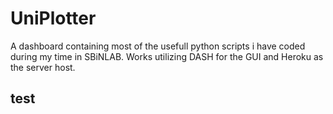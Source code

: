 # UniPlotter
A dashboard containing most of the usefull python scripts i have coded during my time in SBiNLAB.
Works utilizing DASH for the GUI and Heroku as the server host.

## test
